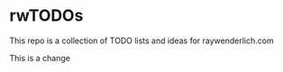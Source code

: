 # rwTODOs

This repo is a collection of TODO lists and ideas for raywenderlich.com

This is a change
